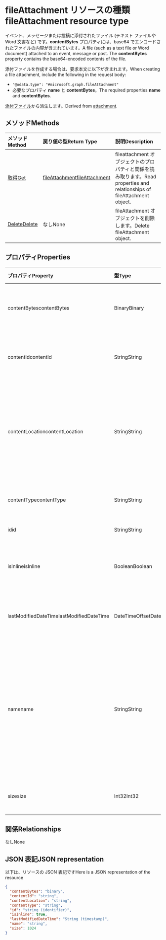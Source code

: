 # <a name="fileattachment-resource-type"></a><span data-ttu-id="1255a-101">fileAttachment リソースの種類</span><span class="sxs-lookup"><span data-stu-id="1255a-101">fileAttachment resource type</span></span>

<span data-ttu-id="1255a-p101">イベント、メッセージまたは投稿に添付されたファイル (テキスト ファイルや Word 文書など) です。**contentBytes** プロパティには、base64 でエンコードされたファイルの内容が含まれています。</span><span class="sxs-lookup"><span data-stu-id="1255a-p101">A file (such as a text file or Word document) attached to an event, message or post. The  **contentBytes** property contains the base64-encoded contents of the file.</span></span>  

<span data-ttu-id="1255a-104">添付ファイルを作成する場合は、要求本文に以下が含まれます。</span><span class="sxs-lookup"><span data-stu-id="1255a-104">When creating a file attachment, include the following in the request body:</span></span>

* `"@odata.type": "#microsoft.graph.fileAttachment"`
* <span data-ttu-id="1255a-105">必要なプロパティ **name** と **contentBytes**。</span><span class="sxs-lookup"><span data-stu-id="1255a-105">The required properties **name** and **contentBytes**.</span></span>

<span data-ttu-id="1255a-106">[添付ファイル](attachment.md)から派生します。</span><span class="sxs-lookup"><span data-stu-id="1255a-106">Derived from [attachment](attachment.md).</span></span>

## <a name="methods"></a><span data-ttu-id="1255a-107">メソッド</span><span class="sxs-lookup"><span data-stu-id="1255a-107">Methods</span></span>

| <span data-ttu-id="1255a-108">メソッド</span><span class="sxs-lookup"><span data-stu-id="1255a-108">Method</span></span>       | <span data-ttu-id="1255a-109">戻り値の型</span><span class="sxs-lookup"><span data-stu-id="1255a-109">Return Type</span></span>  |<span data-ttu-id="1255a-110">説明</span><span class="sxs-lookup"><span data-stu-id="1255a-110">Description</span></span>|
|:---------------|:--------|:----------|
|[<span data-ttu-id="1255a-111">取得</span><span class="sxs-lookup"><span data-stu-id="1255a-111">Get</span></span>](../api/attachment_get.md) | [<span data-ttu-id="1255a-112">fileAttachment</span><span class="sxs-lookup"><span data-stu-id="1255a-112">fileAttachment</span></span>](fileattachment.md) |<span data-ttu-id="1255a-113">fileattachment オブジェクトのプロパティと関係を読み取ります。</span><span class="sxs-lookup"><span data-stu-id="1255a-113">Read properties and relationships of fileAttachment object.</span></span>|
|[<span data-ttu-id="1255a-114">Delete</span><span class="sxs-lookup"><span data-stu-id="1255a-114">Delete</span></span>](../api/attachment_delete.md) | <span data-ttu-id="1255a-115">なし</span><span class="sxs-lookup"><span data-stu-id="1255a-115">None</span></span> |<span data-ttu-id="1255a-116">fileAttachment オブジェクトを削除します。</span><span class="sxs-lookup"><span data-stu-id="1255a-116">Delete fileAttachment object.</span></span> |

## <a name="properties"></a><span data-ttu-id="1255a-117">プロパティ</span><span class="sxs-lookup"><span data-stu-id="1255a-117">Properties</span></span>
| <span data-ttu-id="1255a-118">プロパティ</span><span class="sxs-lookup"><span data-stu-id="1255a-118">Property</span></span>     | <span data-ttu-id="1255a-119">型</span><span class="sxs-lookup"><span data-stu-id="1255a-119">Type</span></span>   |<span data-ttu-id="1255a-120">説明</span><span class="sxs-lookup"><span data-stu-id="1255a-120">Description</span></span>|
|:---------------|:--------|:----------|
|<span data-ttu-id="1255a-121">contentBytes</span><span class="sxs-lookup"><span data-stu-id="1255a-121">contentBytes</span></span>|<span data-ttu-id="1255a-122">Binary</span><span class="sxs-lookup"><span data-stu-id="1255a-122">Binary</span></span>|<span data-ttu-id="1255a-123">base64 でエンコードされたファイルの内容。</span><span class="sxs-lookup"><span data-stu-id="1255a-123">The base64-encoded contents of the file.</span></span>|
|<span data-ttu-id="1255a-124">contentId</span><span class="sxs-lookup"><span data-stu-id="1255a-124">contentId</span></span>|<span data-ttu-id="1255a-125">String</span><span class="sxs-lookup"><span data-stu-id="1255a-125">String</span></span>|<span data-ttu-id="1255a-126">Exchange ストア内の添付ファイルの ID。</span><span class="sxs-lookup"><span data-stu-id="1255a-126">The ID of the attachment in the Exchange store.</span></span>|
|<span data-ttu-id="1255a-127">contentLocation</span><span class="sxs-lookup"><span data-stu-id="1255a-127">contentLocation</span></span>|<span data-ttu-id="1255a-128">String</span><span class="sxs-lookup"><span data-stu-id="1255a-128">String</span></span>|<span data-ttu-id="1255a-129">添付ファイルのコンテンツの場所に対応する Uniform Resource Identifier (URI)。</span><span class="sxs-lookup"><span data-stu-id="1255a-129">The Uniform Resource Identifier (URI) that corresponds to the location of the content of the attachment.</span></span>|
|<span data-ttu-id="1255a-130">contentType</span><span class="sxs-lookup"><span data-stu-id="1255a-130">contentType</span></span>|<span data-ttu-id="1255a-131">String</span><span class="sxs-lookup"><span data-stu-id="1255a-131">String</span></span>|<span data-ttu-id="1255a-132">添付ファイルのコンテンツ タイプ。</span><span class="sxs-lookup"><span data-stu-id="1255a-132">The content type of the attachment.</span></span>|
|<span data-ttu-id="1255a-133">id</span><span class="sxs-lookup"><span data-stu-id="1255a-133">id</span></span>|<span data-ttu-id="1255a-134">String</span><span class="sxs-lookup"><span data-stu-id="1255a-134">String</span></span>|<span data-ttu-id="1255a-135">添付ファイル ID。</span><span class="sxs-lookup"><span data-stu-id="1255a-135">The attachment ID.</span></span>|
|<span data-ttu-id="1255a-136">isInline</span><span class="sxs-lookup"><span data-stu-id="1255a-136">isInline</span></span>|<span data-ttu-id="1255a-137">Boolean</span><span class="sxs-lookup"><span data-stu-id="1255a-137">Boolean</span></span>|<span data-ttu-id="1255a-138">インライン添付ファイルの場合、true に設定します。</span><span class="sxs-lookup"><span data-stu-id="1255a-138">Set to true if this is an inline attachment.</span></span>|
|<span data-ttu-id="1255a-139">lastModifiedDateTime</span><span class="sxs-lookup"><span data-stu-id="1255a-139">lastModifiedDateTime</span></span>|<span data-ttu-id="1255a-140">DateTimeOffset</span><span class="sxs-lookup"><span data-stu-id="1255a-140">DateTimeOffset</span></span>|<span data-ttu-id="1255a-141">添付ファイルが最後に変更された日時です。</span><span class="sxs-lookup"><span data-stu-id="1255a-141">The date and time when the attachment was last modified.</span></span>|
|<span data-ttu-id="1255a-142">name</span><span class="sxs-lookup"><span data-stu-id="1255a-142">name</span></span>|<span data-ttu-id="1255a-143">String</span><span class="sxs-lookup"><span data-stu-id="1255a-143">String</span></span>|<span data-ttu-id="1255a-144">埋め込み添付ファイルを表すアイコンの下に表示されるテキストを表す名前。これは、実際のファイル名にする必要はありません。</span><span class="sxs-lookup"><span data-stu-id="1255a-144">The name representing the text that is displayed below the icon representing the embedded attachment.This does not need to be the actual file name.</span></span>|
|<span data-ttu-id="1255a-145">size</span><span class="sxs-lookup"><span data-stu-id="1255a-145">size</span></span>|<span data-ttu-id="1255a-146">Int32</span><span class="sxs-lookup"><span data-stu-id="1255a-146">Int32</span></span>|<span data-ttu-id="1255a-147">添付ファイルのバイト単位のサイズ。</span><span class="sxs-lookup"><span data-stu-id="1255a-147">The size in bytes of the attachment.</span></span>|

## <a name="relationships"></a><span data-ttu-id="1255a-148">関係</span><span class="sxs-lookup"><span data-stu-id="1255a-148">Relationships</span></span>
<span data-ttu-id="1255a-149">なし</span><span class="sxs-lookup"><span data-stu-id="1255a-149">None</span></span>


## <a name="json-representation"></a><span data-ttu-id="1255a-150">JSON 表記</span><span class="sxs-lookup"><span data-stu-id="1255a-150">JSON representation</span></span>

<span data-ttu-id="1255a-151">以下は、リソースの JSON 表記です</span><span class="sxs-lookup"><span data-stu-id="1255a-151">Here is a JSON representation of the resource</span></span>

<!-- {
  "blockType": "resource",
  "optionalProperties": [

  ],
  "@odata.type": "microsoft.graph.fileAttachment"
}-->

```json
{
  "contentBytes": "binary",
  "contentId": "string",
  "contentLocation": "string",
  "contentType": "string",
  "id": "string (identifier)",
  "isInline": true,
  "lastModifiedDateTime": "String (timestamp)",
  "name": "string",
  "size": 1024
}

```

<!-- uuid: 8fcb5dbc-d5aa-4681-8e31-b001d5168d79
2015-10-25 14:57:30 UTC -->
<!-- {
  "type": "#page.annotation",
  "description": "fileAttachment resource",
  "keywords": "",
  "section": "documentation",
  "tocPath": ""
}-->
